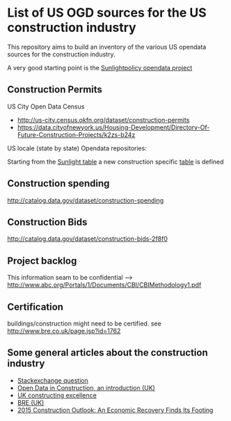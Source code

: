 # List of US OGD sources for the US construction industry

This repository aims to build an inventory of the various US opendata sources for the construction industry.

A very good starting point is the [Sunlightpolicy opendata project](https://github.com/sunlightpolicy/opendata)

## Construction Permits

US City Open Data Census 
* http://us-city.census.okfn.org/dataset/construction-permits
* https://data.cityofnewyork.us/Housing-Development/Directory-Of-Future-Construction-Projects/k2zs-b24z

US locale (state by state) Opendata repositories:

Starting from the [Sunlight table](https://github.com/sunlightpolicy/opendata/blob/master/USlocalopendataportals.csv) a new construction specific [table](https://github.com/alogean/us_opendata_construction/blob/master/US_opendata_portals.csv) is defined

## Construction spending
http://catalog.data.gov/dataset/construction-spending

## Construction Bids
http://catalog.data.gov/dataset/construction-bids-2f8f0
                       
## Project backlog
This information seam to be confidential --> http://www.abc.org/Portals/1/Documents/CBI/CBIMethodology1.pdf

## Certification
buildings/construction might need to be certified.
see http://www.bre.co.uk/page.jsp?id=1762

## Some general articles about the construction industry

* [Stackexchange question](http://opendata.stackexchange.com/questions/4310/construction-project-data)
* [Open Data in Construction, an introduction (UK)](http://www.g4c.org.uk/open-data-in-construction-an-introduction/)
* [UK constructing excellence](http://constructingexcellence.org.uk/)
* [BRE (UK)](http://www.bre.co.uk/)
* [2015 Construction Outlook: An Economic Recovery Finds Its Footing](http://www.ecmag.com/section/your-business/2015-construction-outlook-economic-recovery-finds-its-footing)
